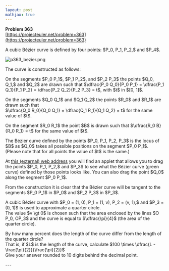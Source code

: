 ```yaml
---
layout: post
mathjax: true
---
```

**Problem 363**  
[https://projecteuler.net/problem=363](https://projecteuler.net/problem=363)

<p>A cubic Bézier curve is defined by four points: $P_0, P_1, P_2,$ and $P_4$.</p>

<div class="float_right"><img src="project/images/p363_bezier.png" class="dark_img" alt="p363_bezier.png" /></div>

<p>The curve is constructed as follows:</p>

<p>On the segments $P_0 P_1$, $P_1 P_2$, and $P_2 P_3$ the points $Q_0, Q_1,$ and $Q_2$ are drawn such that $\dfrac{P_0 Q_0}{P_0 P_1} = \dfrac{P_1 Q_1}{P_1 P_2} = \dfrac{P_2 Q_2}{P_2 P_3} = t$, with $t$ in $[0, 1]$.</p>

<p>On the segments $Q_0 Q_1$ and $Q_1 Q_2$ the points $R_0$ and $R_1$ are drawn such that<br />
$\dfrac{Q_0 R_0}{Q_0 Q_1} = \dfrac{Q_1 R_1}{Q_1 Q_2} = t$ for the same value of $t$.</p>

<p>On the segment $R_0 R_1$ the point $B$ is drawn such that $\dfrac{R_0 B}{R_0 R_1} = t$ for the same value of $t$.</p>

<p>The Bézier curve defined by the points $P_0, P_1, P_2, P_3$ is the locus of $B$ as $Q_0$ takes all possible positions on the segment $P_0 P_1$.<br />
(Please note that for all points the value of $t$ is the same.)</p>

<p>At <a href="http://home.kpn.nl/hklein/bezier/bezier.html">this (external) web address</a> you will find an applet that allows you to drag the points $P_0, P_1, P_2,$ and $P_3$ to see what the Bézier curve (green curve) defined by those points looks like. You can also drag the point $Q_0$ along the segment $P_0 P_1$.</p>

<p>From the construction it is clear that the Bézier curve will be tangent to the segments $P_0 P_1$ in $P_0$ and $P_2 P_3$ in $P_3$.</p>

<p>A cubic Bézier curve with $P_0 = (1, 0), P_1 = (1, v), P_2 = (v, 1),$ and $P_3 = (0, 1)$ is used to approximate a quarter circle.<br />
The value $v \gt 0$ is chosen such that the area enclosed by the lines $O P_0, OP_3$ and the curve is equal to $\dfrac{\pi}{4}$ (the area of the quarter circle).</p>

<p>By how many percent does the length of the curve differ from the length of the quarter circle?<br />
That is, if $L$ is the length of the curve, calculate $100 \times \dfrac{L - \frac{\pi}{2}}{\frac{\pi}{2}}$<br />
Give your answer rounded to 10 digits behind the decimal point.</p>
---
